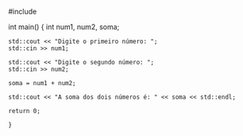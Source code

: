 #include <iostream>

int main() {
    int num1, num2, soma;

    std::cout << "Digite o primeiro número: ";
    std::cin >> num1;

    std::cout << "Digite o segundo número: ";
    std::cin >> num2;

    soma = num1 + num2;

    std::cout << "A soma dos dois números é: " << soma << std::endl;

    return 0;
    
	}
